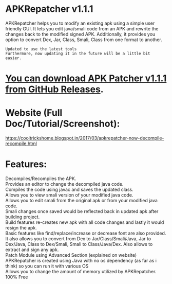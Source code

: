 # APKRepatcher v1.1.1

APKRepatcher helps you to modify an existing apk using a simple user friendly GUI. It lets you edit java/smali code from an APK and rewrite the changes back to the modified signed APK. Additionally, it provides you option to convert Dex, Jar, Class, Smali, Class from one format to another.

```
Updated to use the latest tools
Furthermore, now updating it in the future will be a little bit easier.
```
# [You can download APK Patcher v1.1.1 from GitHub Releases](https://github.com/manciuszz/APKRepatcher/releases/download/v1.1.1/APKRepatcher.zip).

# Website (Full Doc/Tutorial/Screenshot):
https://cooltrickshome.blogspot.in/2017/03/apkrepatcher-now-decompile-recompile.html

# Features:
Decompiles/Recompiles the APK. <br/>
Provides an editor to change the decompiled java code. <br/>
Compiles the code using javac and saves the updated class. <br/>
Allows you to view smali version of your modified java code. <br/>
Allows you to edit smali from the original apk or from your modified java code. <br/>
Smali changes once saved would be reflected back in updated apk after building project. <br/>
Build features re-creates new apk with all code changes and lastly it would resign the apk. <br/>
Basic features like find/replace/increase or decrease font are also provided. <br/>
It also allows you to convert from Dex to Jar/Class/Smali/Java, Jar to Dex/Java, Class to Dex/Smali, Smali to Class/Java/Dex. Also allows to extract and sign any apk. <br/>
Patch Module using Advanced Section (explained on website) <br/>
APKRepatcher is created using Java with no os dependency (as far as i think) so you can run it with various OS <br/>
Allows you to change the amount of memory utilized by APKRepatcher. <br/>
100% Free 

